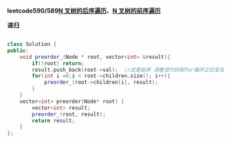 **leetcode590/589[N 叉树的后序遍历](https://leetcode.cn/problems/n-ary-tree-postorder-traversal/)、[N 叉树的前序遍历](https://leetcode.cn/problems/n-ary-tree-preorder-traversal/)**

**递归**

```c++

class Solution {
public:
    void preorder_(Node * root, vector<int> &result){
        if(!root) return;
        result.push_back(root->val);  //这是前序 调整该代码到for循环之后变成后序
        for(int i =0;i < root->children.size(); i++){
            preorder_(root->children[i], result);
        }
    }
    vector<int> preorder(Node* root) {
        vector<int> result;
        preorder_(root, result);
        return result;
    }
};
```

